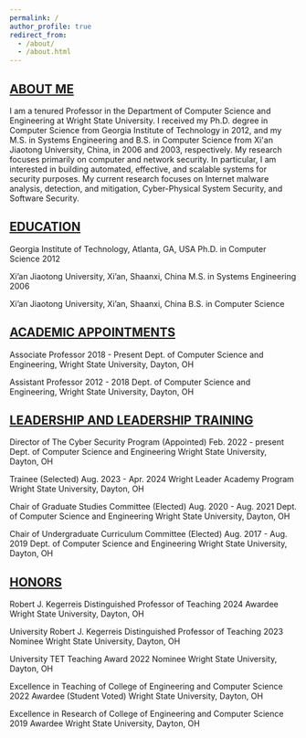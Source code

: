 ```yaml
---
permalink: /
author_profile: true
redirect_from: 
  - /about/
  - /about.html
---
```


<h2 style="text-decoration: underline;">ABOUT ME</h2>

I am a tenured Professor in the Department of Computer Science and Engineering at Wright State University. 
I received my Ph.D. degree in Computer Science from Georgia Institute of Technology in 2012, and my M.S. in Systems 
Engineering and B.S. in Computer Science from Xi'an Jiaotong University, China, in 2006 and 2003, respectively. My 
research focuses primarily on computer and network security. In particular, I am interested in building automated, 
effective, and scalable systems for security purposes. My current research focuses on Internet malware analysis, 
detection, and mitigation, Cyber-Physical System Security, and Software Security.

<h2 style="text-decoration: underline;">EDUCATION</h2>

Georgia Institute of Technology, Atlanta, GA, USA
Ph.D. in Computer Science 2012

Xi’an Jiaotong University, Xi’an, Shaanxi, China
M.S. in Systems Engineering 2006

Xi’an Jiaotong University, Xi’an, Shaanxi, China
B.S. in Computer Science


<h2 style="text-decoration: underline;">ACADEMIC APPOINTMENTS</h2>

Associate Professor 2018 - Present
Dept. of Computer Science and Engineering,
Wright State University, Dayton, OH

Assistant Professor 2012 - 2018
Dept. of Computer Science and Engineering,
Wright State University, Dayton, OH


<h2 style="text-decoration: underline;">LEADERSHIP AND LEADERSHIP TRAINING</h2>

Director of The Cyber Security Program (Appointed) Feb. 2022 - present
Dept. of Computer Science and Engineering
Wright State University, Dayton, OH

Trainee (Selected) Aug. 2023 - Apr. 2024
Wright Leader Academy Program
Wright State University, Dayton, OH

Chair of Graduate Studies Committee (Elected) Aug. 2020 - Aug. 2021
Dept. of Computer Science and Engineering
Wright State University, Dayton, OH

Chair of Undergraduate Curriculum Committee (Elected) Aug. 2017 - Aug. 2019
Dept. of Computer Science and Engineering
Wright State University, Dayton, OH


<h2 style="text-decoration: underline;">HONORS</h2>

Robert J. Kegerreis Distinguished Professor of Teaching 2024
Awardee
Wright State University, Dayton, OH

University Robert J. Kegerreis Distinguished Professor of Teaching 2023
Nominee
Wright State University, Dayton, OH

University TET Teaching Award 2022
Nominee
Wright State University, Dayton, OH

Excellence in Teaching of College of Engineering and Computer Science 2022
Awardee (Student Voted)
Wright State University, Dayton, OH

Excellence in Research of College of Engineering and Computer Science 2019
Awardee
Wright State University, Dayton, OH
